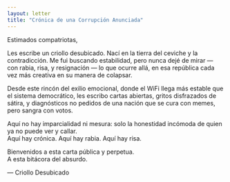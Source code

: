 ```yaml
---
layout: letter
title: "Crónica de una Corrupción Anunciada"
---
```


Estimados compatriotas,  

Les escribe un criollo desubicado. Nací en la tierra del ceviche y la contradicción. Me fui buscando estabilidad, pero nunca dejé de mirar — con rabia, risa, y resignación — lo que ocurre allá, en esa república cada vez más creativa en su manera de colapsar.

Desde este rincón del exilio emocional, donde el WiFi llega más estable que el sistema democrático, les escribo cartas abiertas, gritos disfrazados de sátira, y diagnósticos no pedidos de una nación que se cura con memes, pero sangra con votos.

Aquí no hay imparcialidad ni mesura: solo la honestidad incómoda de quien ya no puede ver y callar.  
Aquí hay crónica. Aquí hay rabia. Aquí hay risa.

Bienvenidos a esta carta pública y perpetua.  
A esta bitácora del absurdo.

<p class="signature">— Criollo Desubicado</p>
